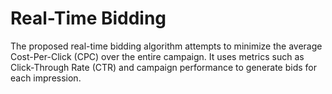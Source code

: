 # Real-Time Bidding

The proposed real-time bidding algorithm attempts to minimize the average Cost-Per-Click (CPC) over the entire campaign. It uses metrics such as Click-Through Rate (CTR) and campaign performance to generate bids for each impression.
